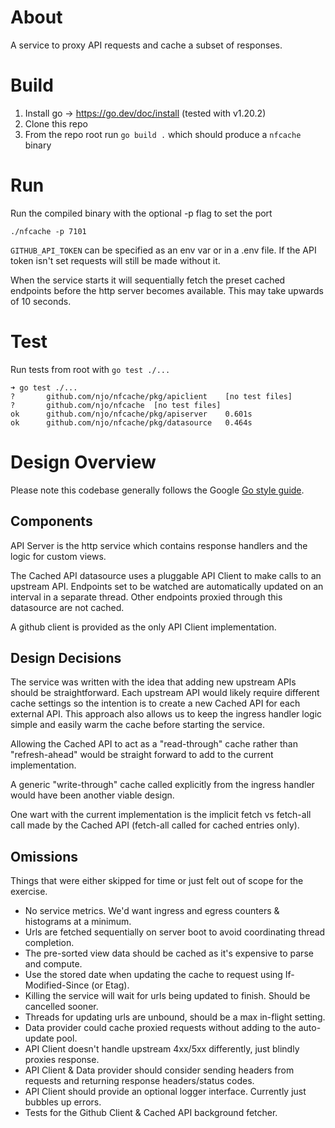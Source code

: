 # About
A service to proxy API requests and cache a subset of responses.

# Build
1. Install go -> https://go.dev/doc/install (tested with v1.20.2)
2. Clone this repo
3. From the repo root run `go build .` which should produce a `nfcache` binary

# Run
Run the compiled binary with the optional -p flag to set the port
```
./nfcache -p 7101
```

`GITHUB_API_TOKEN` can be specified as an env var or in a .env file.
If the API token isn't set requests will still be made without it.

When the service starts it will sequentially fetch the preset cached endpoints before the http server becomes available. This may take upwards of 10 seconds.

# Test
Run tests from root with `go test ./...`

```
➜ go test ./...
?   	github.com/njo/nfcache/pkg/apiclient	[no test files]
?   	github.com/njo/nfcache	[no test files]
ok  	github.com/njo/nfcache/pkg/apiserver	0.601s
ok  	github.com/njo/nfcache/pkg/datasource	0.464s
```

# Design Overview

Please note this codebase generally follows the Google [Go style guide](https://google.github.io/styleguide/go/decisions#naming).

## Components
API Server is the http service which contains response handlers and the logic for custom views.

The Cached API datasource uses a pluggable API Client to make calls to an upstream API. Endpoints set to be watched are automatically updated on an interval in a separate thread. Other endpoints proxied through this datasource are not cached.

A github client is provided as the only API Client implementation.

## Design Decisions
The service was written with the idea that adding new upstream APIs should be straightforward. Each upstream API would likely require different cache settings so the intention is to create a new Cached API for each external API. This approach also allows us to keep the ingress handler logic simple and easily warm the cache before starting the service. 

Allowing the Cached API to act as a "read-through" cache rather than "refresh-ahead" would be straight forward to add to the current implementation.

A generic "write-through" cache called explicitly from the ingress handler would have been another viable design.

One wart with the current implementation is the implicit fetch vs fetch-all call made by the Cached API (fetch-all called for cached entries only).

## Omissions
Things that were either skipped for time or just felt out of scope for the exercise.

 - No service metrics. We'd want ingress and egress counters & histograms at a minimum.
 - Urls are fetched sequentially on server boot to avoid coordinating thread completion.
 - The pre-sorted view data should be cached as it's expensive to parse and compute.
 - Use the stored date when updating the cache to request using If-Modified-Since (or Etag).
 - Killing the service will wait for urls being updated to finish. Should be cancelled sooner.
 - Threads for updating urls are unbound, should be a max in-flight setting.
 - Data provider could cache proxied requests without adding to the auto-update pool.
 - API Client doesn't handle upstream 4xx/5xx differently, just blindly proxies response.
 - API Client & Data provider should consider sending headers from requests and returning response headers/status codes.
 - API Client should provide an optional logger interface. Currently just bubbles up errors.
 - Tests for the Github Client & Cached API background fetcher.

